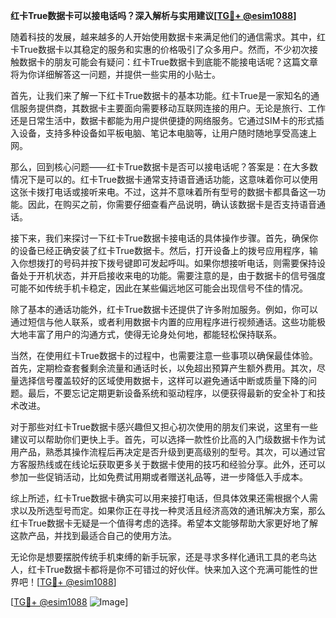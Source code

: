 **红卡True数据卡可以接电话吗？深入解析与实用建议[[TG💪+ @esim1088](https://t.me/s/esim1088)]**

随着科技的发展，越来越多的人开始使用数据卡来满足他们的通信需求。其中，红卡True数据卡以其稳定的服务和实惠的价格吸引了众多用户。然而，不少初次接触数据卡的朋友可能会有疑问：红卡True数据卡到底能不能接电话呢？这篇文章将为你详细解答这一问题，并提供一些实用的小贴士。

首先，让我们来了解一下红卡True数据卡的基本功能。红卡True是一家知名的通信服务提供商，其数据卡主要面向需要移动互联网连接的用户。无论是旅行、工作还是日常生活中，数据卡都能为用户提供便捷的网络服务。它通过SIM卡的形式插入设备，支持多种设备如平板电脑、笔记本电脑等，让用户随时随地享受高速上网。

那么，回到核心问题——红卡True数据卡是否可以接电话呢？答案是：在大多数情况下是可以的。红卡True数据卡通常支持语音通话功能，这意味着你可以使用这张卡拨打电话或接听来电。不过，这并不意味着所有型号的数据卡都具备这一功能。因此，在购买之前，你需要仔细查看产品说明，确认该数据卡是否支持语音通话。

接下来，我们来探讨一下红卡True数据卡接电话的具体操作步骤。首先，确保你的设备已经正确安装了红卡True数据卡。然后，打开设备上的拨号应用程序，输入你想拨打的号码并按下拨号键即可发起呼叫。如果你想接听电话，则需要保持设备处于开机状态，并开启接收来电的功能。需要注意的是，由于数据卡的信号强度可能不如传统手机卡稳定，因此在某些偏远地区可能会出现信号不佳的情况。

除了基本的通话功能外，红卡True数据卡还提供了许多附加服务。例如，你可以通过短信与他人联系，或者利用数据卡内置的应用程序进行视频通话。这些功能极大地丰富了用户的沟通方式，使得无论身处何地，都能轻松保持联系。

当然，在使用红卡True数据卡的过程中，也需要注意一些事项以确保最佳体验。首先，定期检查套餐剩余流量和通话时长，以免超出预算产生额外费用。其次，尽量选择信号覆盖较好的区域使用数据卡，这样可以避免通话中断或质量下降的问题。最后，不要忘记定期更新设备系统和驱动程序，以便获得最新的安全补丁和技术改进。

对于那些对红卡True数据卡感兴趣但又担心初次使用的朋友们来说，这里有一些建议可以帮助你们更快上手。首先，可以选择一款性价比高的入门级数据卡作为试用产品，熟悉其操作流程后再决定是否升级到更高级别的型号。其次，可以通过官方客服热线或在线论坛获取更多关于数据卡使用的技巧和经验分享。此外，还可以参加一些促销活动，比如免费试用期或者赠送礼品等，进一步降低入手成本。

综上所述，红卡True数据卡确实可以用来接打电话，但具体效果还需根据个人需求以及所选型号而定。如果你正在寻找一种灵活且经济高效的通讯解决方案，那么红卡True数据卡无疑是一个值得考虑的选择。希望本文能够帮助大家更好地了解这款产品，并找到最适合自己的使用方法。

无论你是想要摆脱传统手机束缚的新手玩家，还是寻求多样化通讯工具的老鸟达人，红卡True数据卡都将是你不可错过的好伙伴。快来加入这个充满可能性的世界吧！[[TG💪+ @esim1088](https://t.me/s/esim1088)]

[[TG💪+ @esim1088](https://t.me/s/esim1088) ![Image](https://i.postimg.cc/4NQfJmqS/Snipaste-2025-05-13-00-14-12.png)]